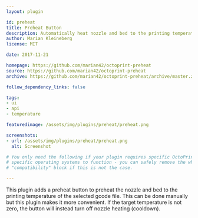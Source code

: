 ```yaml
---
layout: plugin

id: preheat
title: Preheat Button
description: Automatically heat nozzle and bed to the printing temperature of the current gcode file
author: Marian Kleineberg
license: MIT

date: 2017-11-21

homepage: https://github.com/marian42/octoprint-preheat
source: https://github.com/marian42/octoprint-preheat
archive: https://github.com/marian42/octoprint-preheat/archive/master.zip

follow_dependency_links: false

tags:
- ui
- api
- temperature

featuredimage: /assets/img/plugins/preheat/preheat.png

screenshots:
- url: /assets/img/plugins/preheat/preheat.png
  alt: Screenshot

# You only need the following if your plugin requires specific OctoPrint versions or
# specific operating systems to function - you can safely remove the whole
# "compatibility" block if this is not the case.

---
```


This plugin adds a preheat button to preheat the nozzle and bed to the printing temperature of the selected gcode file.
This can be done manually but this plugin makes it more convenient.
If the target temperature is not zero, the button will instead turn off nozzle heating (cooldown).